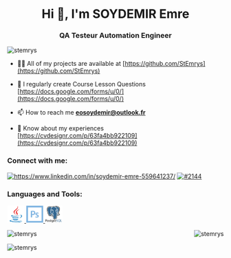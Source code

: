 <h1 align="center">Hi 👋, I'm SOYDEMIR Emre</h1>
<h3 align="center">QA Testeur Automation Engineer</h3>

<p align="left"> <img src="https://komarev.com/ghpvc/?username=stemrys&label=Profile%20views&color=0e75b6&style=flat" alt="stemrys" /> </p>

- 👨‍💻 All of my projects are available at [https://github.com/StEmrys](https://github.com/StEmrys)

- 📝 I regularly create Course Lesson Questions [https://docs.google.com/forms/u/0/](https://docs.google.com/forms/u/0/)

- 📫 How to reach me **eosoydemir@outlook.fr**

- 📄 Know about my experiences [https://cvdesignr.com/p/63fa4bb922109](https://cvdesignr.com/p/63fa4bb922109)

<h3 align="left">Connect with me:</h3>
<p align="left">
<a href="https://linkedin.com/in/https://www.linkedin.com/in/soydemir-emre-559641237/" target="blank"><img align="center" src="https://raw.githubusercontent.com/rahuldkjain/github-profile-readme-generator/master/src/images/icons/Social/linked-in-alt.svg" alt="https://www.linkedin.com/in/soydemir-emre-559641237/" height="30" width="40" /></a>
<a href="https://discord.gg/#2144" target="blank"><img align="center" src="https://raw.githubusercontent.com/rahuldkjain/github-profile-readme-generator/master/src/images/icons/Social/discord.svg" alt="#2144" height="30" width="40" /></a>
</p>

<h3 align="left">Languages and Tools:</h3>
<p align="left"> <a href="https://www.java.com" target="_blank" rel="noreferrer"> <img src="https://raw.githubusercontent.com/devicons/devicon/master/icons/java/java-original.svg" alt="java" width="40" height="40"/> </a> <a href="https://www.photoshop.com/en" target="_blank" rel="noreferrer"> <img src="https://raw.githubusercontent.com/devicons/devicon/master/icons/photoshop/photoshop-line.svg" alt="photoshop" width="40" height="40"/> </a> <a href="https://www.postgresql.org" target="_blank" rel="noreferrer"> <img src="https://raw.githubusercontent.com/devicons/devicon/master/icons/postgresql/postgresql-original-wordmark.svg" alt="postgresql" width="40" height="40"/> </a> </p>


<p><img align="left" src="https://github-readme-stats.vercel.app/api/top-langs?username=stemrys&show_icons=true&locale=en&layout=compact" alt="stemrys" /></p>

<p>&nbsp;<img align="right" src="https://github-readme-stats.vercel.app/api?username=stemrys&show_icons=true&locale=en" alt="stemrys" /></p>

<p><img align="center" src="https://github-readme-streak-stats.herokuapp.com/?user=stemrys&" alt="stemrys" /></p>
